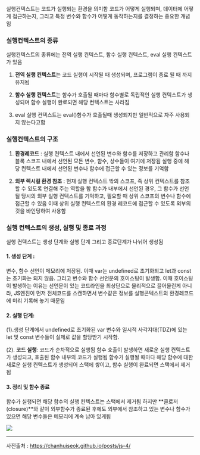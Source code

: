 실행컨텍스트는 코드가 실행되는 환경을 의미함
코드가 어떻게 실행되며, 데이터에 어떻게 접근하는지, 그리고 특정 변수와 함수가 어떻게 동작하는지를 결정하는 중요한 개념임

### 실행컨텍스트의 종류
실행컨텍스트의 종류에는 전역 실행 컨텍스트, 함수 실행 컨텍스트, eval 실행 컨텍스트가 있음

1. **전역 실행 컨텍스트**는 코드 실행이 시작될 때 생성되며, 프로그램이 종료 될 때 까지 유지됨

2. **함수 실행 컨텍스트**는 함수가 호출될 때마다 함수별로 독립적인 실행 컨텍스트가 생성되며 함수 실행이 완료되면 해당 컨텍스트는 사라짐

3. eval 실행 컨텍스트는 eval()함수가 호출될때 생성되지만 일반적으로 자주 사용되지 않는다고함

### 실행컨텍스트의 구조
1. **환경레코드** : 실행 컨텍스트 내에서 선언된 변수와 함수를 저장하고 관리함
함수나 블록 스코프 내에서 선언된 모든 변수, 함수, 상수들이 여기에 저장됨
실행 중에 해당 컨텍스트 내에서 선언된 변수나 함수에 접근할 수 있는 정보를 기억함

2. **외부 렉시컬 환경 참조** : 현재 실행 컨텍스트 밖의 스코프, 즉 상위 컨텍스트를 참조할 수 있도록 연결해 주는 역할을 함
함수가 내부에서 선언된 경우, 그 함수가 선언될 당시의 외부 실행 컨텍스트를 기억하고, 필요할 때 상위 스코프의 변수나 함수에 접근할 수 있음
이때 상위 실행 컨텍스트의 환경 레코드에 접근할 수 있도록 외부의 것을 바인딩하여 사용함



### 실행 컨텍스트의 생성, 실행 및 종료 과정
실행 컨텍스트는 생성 단계와 실행 단계 그리고 종료단계가 나뉘어 생성됨

#### 1. 생성 단계 : 
변수, 함수 선언이 메모리에 저장됨. 이때 var는 undefined로 초기화되고 let과 const는 초기화는 되지 않음. 그리고 변수와 함수 선언문의 호이스팅이 발생함. 이때 호이스팅이 발생하는 이유는 선언문이 있는 코드라인을 최상단으로 물리적으로 끌어올린게 아니라, JS엔진이 먼저 전체코드를 스캔하면서 변수같은 정보를 실행콘텍스트의 환경레코드에 미리 기록해 놓기 때문임

#### 2. 실행 단계: 

(1).생성 단계에서 undefined로 초기화된 var 변수와 일시적 사각지대(TDZ)에 있는 let 및 const 변수들이 실제로 값을 할당받기 시작함.



(2). **코드 실행**: 코드가 순차적으로 실행됨 함수 호출이 발생하면 새로운 실행 컨텍스트가 생성되고, 호출된 함수 내부의 코드가 실행됨
함수가 실행될 때마다 해당 함수에 대한 새로운 실행 컨텍스트가 생성되어 스택에 쌓이고, 함수 실행이 완료되면 스택에서 제거됨

#### 3. 정리 및 함수 종료
함수가 실행되면 해당 함수의 실행 컨텍스트는 스택에서 제거됨
하지만 **클로저(closure)**와 같이 외부함수가 종료된 후에도 외부에서 참조하고 있는 변수나 함수가 있으면 해당 변수들은 메모리에 계속 남아 있게됨


![](https://velog.velcdn.com/images/smm45108/post/b179a850-434c-4e1e-b9d8-a93a4351f965/image.png)



___
사진출처 : https://chanhuiseok.github.io/posts/js-4/

